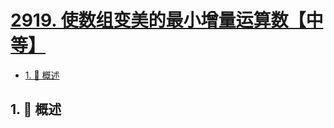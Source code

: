 # [2919. 使数组变美的最小增量运算数【中等】](https://github.com/Tdahuyou/TNotes.leetcode/tree/main/notes/2919.%20%E4%BD%BF%E6%95%B0%E7%BB%84%E5%8F%98%E7%BE%8E%E7%9A%84%E6%9C%80%E5%B0%8F%E5%A2%9E%E9%87%8F%E8%BF%90%E7%AE%97%E6%95%B0%E3%80%90%E4%B8%AD%E7%AD%89%E3%80%91)

<!-- region:toc -->

- [1. 📝 概述](#1--概述)

<!-- endregion:toc -->

## 1. 📝 概述
